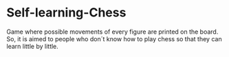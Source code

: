 # Self-learning-Chess
Game where possible movements of every figure are printed on the board. So, it is aimed to people who don´t know how to play chess so that they can learn little by little.
